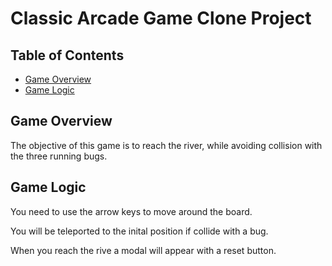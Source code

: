 # Classic Arcade Game Clone Project

## Table of Contents

- [Game Overview](#game%20overview)
- [Game Logic](#game%20logic)

## Game Overview

The objective of this game is to reach the river, while avoiding collision with the three running bugs.

## Game Logic

You need to use the arrow keys to move around the board.

You will be teleported to the inital position if collide with a bug.

When you reach the rive a modal will appear with a reset button.
